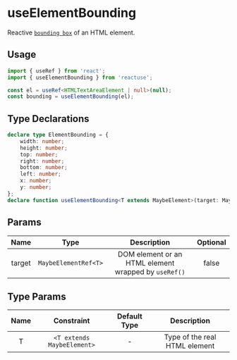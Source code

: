 # useElementBounding

Reactive [`bounding box`](https://developer.mozilla.org/en-US/docs/Web/API/Element/getBoundingClientRect) of an HTML element.

## Usage

```ts
import { useRef } from 'react';
import { useElementBounding } from 'reactuse';

const el = useRef<HTMLTextAreaElement | null>(null);
const bounding = useElementBounding(el);
```

## Type Declarations

```ts
declare type ElementBounding = {
    width: number;
    height: number;
    top: number;
    right: number;
    bottom: number;
    left: number;
    x: number;
    y: number;
};
declare function useElementBounding<T extends MaybeElement>(target: MaybeElementRef<T>): ElementBounding;
```

## Params

|  Name  |         Type         |                     Description                      | Optional |
| :----: | :------------------: | :--------------------------------------------------: | :------: |
| target | `MaybeElementRef<T>` | DOM element or an HTML element wrapped by `useRef()` |  false   |

## Type Params

| Name |         Constraint         | Default Type |          Description          |
| :--: | :------------------------: | :----------: | :---------------------------: |
|  T   | `<T extends MaybeElement>` |      -       | Type of the real HTML element |
